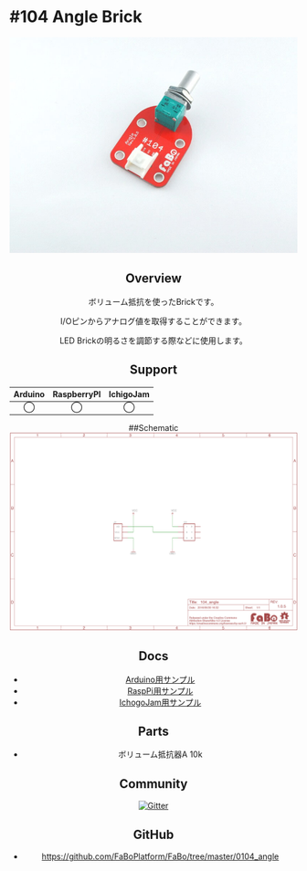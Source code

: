# #104 Angle Brick

<center>

![](./img/104_angle.jpg)
<!--COLORME-->

## Overview
ボリューム抵抗を使ったBrickです。

I/Oピンからアナログ値を取得することができます。

LED Brickの明るさを調節する際などに使用します。

## Support
|Arduino|RaspberryPI|IchigoJam|
|:--:|:--:|:--:|
|◯|◯|◯|

##Schematic
![](./img/104_angle_sch.png)

## Docs

* [Arduino用サンプル](http://docs.fabo.io/fabo/arduino/brick_analog/104_brick_analog_angle.html)
* [RaspPi用サンプル](http://docs.fabo.io/fabo/rasppi/brick_analog/104_brick_analog_angle.html)
* [IchogoJam用サンプル](http://docs.fabo.io/fabo/ichigojam/brick_analog/104_brick_analog_angle.html)

## Parts
- ボリューム抵抗器A 10k

## Community
<a href="https://gitter.im/FaBoPlatform/Lobby" target="_blank"><img src="https://badges.gitter.im/gitterHQ/developers.svg" alt="Gitter"></a>

## GitHub
- https://github.com/FaBoPlatform/FaBo/tree/master/0104_angle
